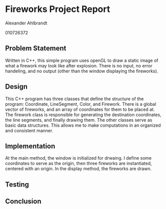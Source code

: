# Fireworks Project Report

Alexander Ahlbrandt

010726372

## Problem Statement
Written in C++, this simple program uses openGL to draw a static image of what a firework may look like after explosion. There is no input, no error handeling, and no output (other than the window displaying the fireworks).

## Design
This C++ program has three classes that define the structure of the program: Coordinate, LineSegment, Color, and Firework. There is a global vector of fireworks, and an array of coordinates for them to be placed at. The firework class is responsible for generating the destination coordinates, the line segments, and finally drawing them. The other classes serve as basic data structures. This allows me to make computations in an organized and consistent manner.

## Implementation
At the main method, the window is initialized for drwaing. I define some coordinates to serve as the origin, then three fireworks are instantiated, centered with an origin. In the display method, the fireworks are drawn.
## Testing

## Conclusion

